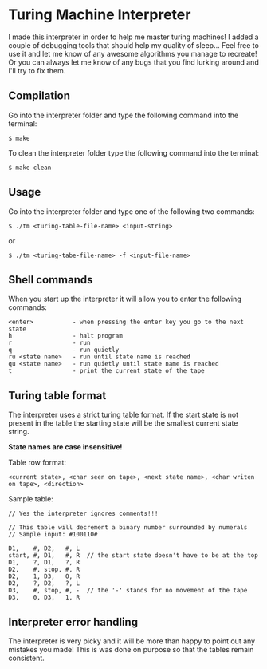 # Turing Machine Interpreter

I made this interpreter in order to help me master turing machines! I added
a couple of debugging tools that should help my quality of sleep... Feel
free to use it and let me know of any awesome algorithms you manage to 
recreate! Or you can always let me know of any bugs that you find lurking
around and I'll try to fix them.

## Compilation

Go into the interpreter folder and type the following command into the
terminal:

    $ make

To clean the interpreter folder type the following command into the
terminal:

    $ make clean

## Usage

Go into the interpreter folder and type one of the following two
commands:

    $ ./tm <turing-table-file-name> <input-string>

  or

    $ ./tm <turing-tabe-file-name> -f <input-file-name>

## Shell commands

When you start up the interpreter it will allow you to enter the following
commands:

    <enter>           - when pressing the enter key you go to the next state
    h                 - halt program
    r                 - run
    q                 - run quietly
    ru <state name>   - run until state name is reached
    qu <state name>   - run quietly until state name is reached
    t                 - print the current state of the tape

## Turing table format

The interpreter uses a strict turing table format. If the start state is 
not present in the table the starting state will be the smallest current 
state string.

**State names are case insensitive!**

Table row format:

    <current state>, <char seen on tape>, <next state name>, <char writen on tape>, <direction>

Sample table:

    // Yes the interpreter ignores comments!!!

    // This table will decrement a binary number surrounded by numerals
    // Sample input: #100110#

    D1,    #, D2,   #, L
    start, #, D1,   #, R  // the start state doesn't have to be at the top
    D1,    ?, D1,   ?, R
    D2,    #, stop, #, R
    D2,    1, D3,   0, R
    D2,    ?, D2,   ?, L
    D3,    #, stop, #, -  // the '-' stands for no movement of the tape
    D3,    0, D3,   1, R



## Interpreter error handling

The interpreter is very picky and it will be more than happy to point out
any mistakes you made! This is was done on purpose so that the tables 
remain consistent.
